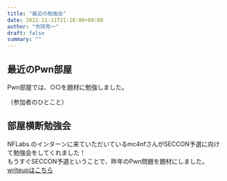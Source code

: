 ```yaml
---
title: "最近の勉強会"
date: 2022-11-11T21:18:00+09:00
author: "市岡秀一"
draft: false
summary: ""
---
```


## 最近のPwn部屋

Pwn部屋では、○○を題材に勉強しました。

（参加者のひとこと）

## 部屋横断勉強会
NFLabs.のインターンに来ていただいているmc4nfさんがSECCON予選に向けて勉強会をしてくれました！  
もうすぐSECCON予選ということで、昨年のPwn問題を題材にしました。  
[writeupはこちら](../../writeup/seccon_ctf_2021_kasu_bof/)
